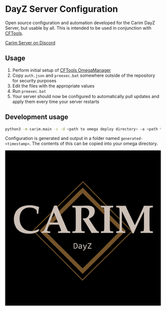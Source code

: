 # DayZ Server Configuration
Open source configuration and automation developed for the Carim DayZ Server, but usable by all. This is intended to be used in conjunction with [CFTools](cftools.de).

[Carim Server on Discord](https://discord.gg/kdPnVu4)

## Usage

1. Perform initial setup of [CFTools OmegaManager](https://wiki.cftools.de/display/CFTOOL/OmegaManager)
1. Copy `auth.json` and `preexec.bat` somewhere outside of the repository for security purposes
1. Edit the files with the appropriate values
1. Run `preexec.bat`
1. Your server should now be configured to automatically pull updates and apply them every time your server restarts

## Development usage

```bash
python3 -m carim.main -c -d <path to omega deploy directory> -a <path to your auth config> -o <path to output config to>
```

Configuration is generated and output in a folder named `generated-<timestamp>`. The contents of this can be copied into your omega directory.

![Carim](Carim.png "Carim Logo")
